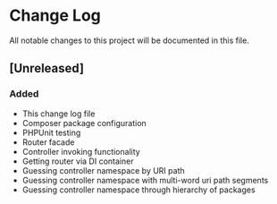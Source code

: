 # Change Log
All notable changes to this project will be documented in this file.

## [Unreleased]
### Added
- This change log file
- Composer package configuration
- PHPUnit testing
- Router facade
- Controller invoking functionality
- Getting router via DI container
- Guessing controller namespace by URI path
- Guessing controller namespace with multi-word uri path segments
- Guessing controller namespace through hierarchy of packages
